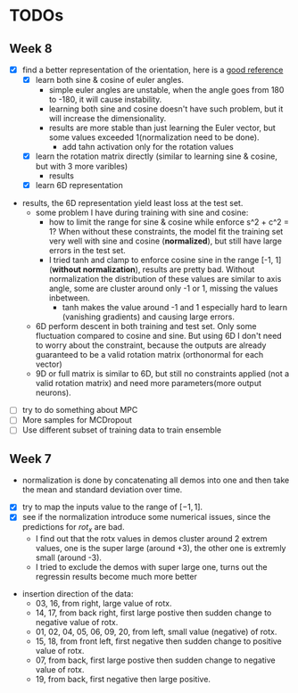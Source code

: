 # TODOs

## Week 8

- [x] find a better representation of the orientation, here is a [good reference](https://datascience.stackexchange.com/questions/36370/how-to-learn-3d-orientations-reliably?newreg=2954130d00c34b45b3f34538eea02a1e)
  - [x] learn both sine & cosine of euler angles.
    - simple euler angles are unstable, when the angle goes from 180 to -180, it will cause instability.
    - learning both sine and cosine doesn't have such problem, but it will increase the dimensionality.
    - results are more stable than just learning the Euler vector, but some values exceeded 1(normalization need to be done).
      - add tahn activation only for the rotation values 
  - [x] learn the rotation matrix directly (similar to learning sine & cosine, but with 3 more varibles)
    - results
  - [x] learn 6D representation
- results, the 6D representation yield least loss at the test set.
  - some problem I have during training with sine and cosine:
    - how to limit the range for sine & cosine while enforce s^2 + c^2 = 1? When without these constraints, the model fit the training set very well with sine and cosine (**normalized**), but still have large errors in the test set.
    - I tried tanh and clamp to enforce cosine sine in the range [-1, 1] (**without normalization**), results are pretty bad. Without normalization the distribution of these values are similar to axis angle, some are cluster around only -1 or 1, missing the values inbetween.
      - tanh makes the value around -1 and 1 especially hard to learn (vanishing gradients) and causing large errors.
  - 6D perform descent in both training and test set. Only some fluctuation compared to cosine and sine. But using 6D I don't need to worry about the constraint, because the outputs are already guaranteed to be a valid rotation matrix (orthonormal for each vector)
  - 9D or full matrix is similar to 6D, but still no constraints applied (not a valid rotation matrix) and need more parameters(more output neurons).
- [ ] try to do something about MPC
- [ ] More samples for MCDropout
- [ ] Use different subset of training data to train ensemble

## Week 7

- normalization is done by concatenating all demos into one and then take the mean and standard deviation over time.
- [x] try to map the inputs value to the range of $[-1, 1]$.
- [x] see if the normalization introduce some numerical issues, since the predictions for $rot_x$ are bad.
  - I find out that the rotx values in demos cluster around 2 extrem values, one is the super large (around +3), the other one is extremly small (around -3).
  - I tried to exclude the demos with super large one, turns out the regressin results become much more better
- insertion direction of the data:
  - 03, 16, from right, large value of rotx.
  - 14, 17, from back right, first large postive then sudden change to negative value of rotx.
  - 01, 02, 04, 05, 06, 09, 20, from left, small value (negative) of rotx.
  - 15, 18, from front left, first negative then sudden change to positive value of rotx.
  - 07, from back, first large postive then sudden change to negative value of rotx.
  - 19, from back, first negative then large positive.

